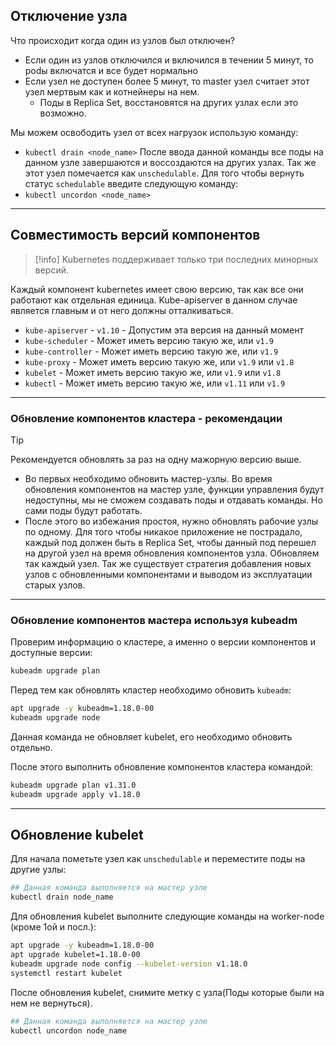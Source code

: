 
## Отключение узла

Что происходит когда один из узлов был отключен?
- Если один из узлов отключился и включился в течении 5 минут, то podы включатся и все будет нормально
- Если узел не доступен более 5 минут, то master узел считает этот узел мертвым как и котнейнеры на нем. 
	- Поды в Replica Set, восстановятся на других узлах если это возможно.

Мы можем освободить узел от всех нагрузок использую команду:
- `kubectl drain <node_name>`
После ввода данной команды все поды на данном узле завершаются и воссоздаются на других узлах. 
Так же этот узел помечается как `unschedulable`. Для того чтобы вернуть статус `schedulable` введите следующую команду:
- `kubectl uncordon <node_name>`

---
## Совместимость версий компонентов

>[!info]
>Kubernetes поддерживает только три последних минорных версий.

Каждый компонент kubernetes имеет свою версию, так как все они работают как отдельная единица. Kube-apiserver в данном случае является главным и от него должны отталкиваться.
- `kube-apiserver` - `v1.10` - Допустим эта версия на данный момент 
- `kube-scheduler` - Может иметь версию такую же, или `v1.9`
- `kube-controller` - Может иметь версию такую же, или `v1.9`
- `kube-proxy` - Может иметь версию такую же, или `v1.9` или `v1.8`
- `kubelet` - Может иметь версию такую же, или `v1.9` или `v1.8`
- `kubectl` - Может иметь версию такую же, или `v1.11` или `v1.9`

---

### Обновление компонентов кластера - рекомендации

>[!Tip]
>Рекомендуется обновлять за раз на одну мажорную версию выше.

- Во первых необходимо обновить мастер-узлы.
	Во время обновления компонентов на мастер узле, функции управления будут недоступны, мы не сможем создавать поды и отдавать команды. Но сами поды будут работать.
- После этого во избежания простоя, нужно обновлять рабочие узлы по одному. 
	Для того чтобы никакое приложение не пострадало, каждый под должен быть в Replica Set, чтобы данный под перешел на другой узел на время обновления компонентов узла. Обновляем так каждый узел.
	Так же существует стратегия добавления новых узлов с обновленными компонентами и выводом из эксплуатации старых узлов.

---
### Обновление компонентов мастера используя kubeadm 

Проверим информацию о кластере, а именно о версии компонентов и доступные версии:
```bash
kubeadm upgrade plan
```

Перед тем как обновлять кластер необходимо обновить `kubeadm`:
```bash
apt upgrade -y kubeadm=1.18.0-00
kubeadm upgrade node
```
Данная команда не обновляет kubelet, его необходимо обновить отдельно.

После этого выполнить обновление компонентов кластера командой:
```bash
kubeadm upgrade plan v1.31.0
kubeadm upgrade apply v1.18.0
```

---
## Обновление kubelet

Для начала пометьте узел как `unschedulable` и переместите поды на другие узлы:
```bash
## Данная команда выполняется на мастер узле
kubectl drain node_name
```

Для обновления kubelet выполните следующие команды на worker-node (кроме 1ой и посл.):
```bash
apt upgrade -y kubeadm=1.18.0-00
apt upgrade kubelet=1.18.0-00
kubeadm upgrade node config --kubelet-version v1.18.0
systemctl restart kubelet
```

После обновления kubelet, снимите метку с узла(Поды которые были на нем не вернуться). 
```bash
## Данная команда выполняется на мастер узле
kubectl uncordon node_name
```